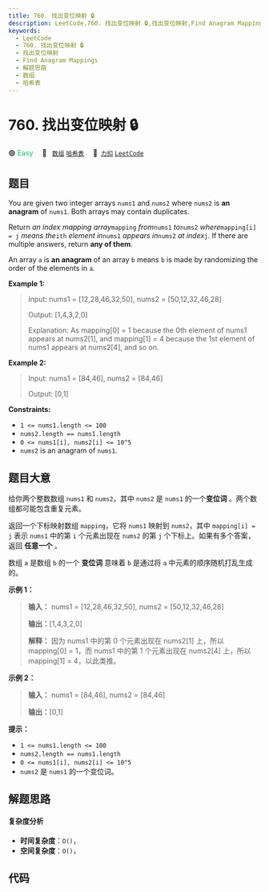 ```yaml
---
title: 760. 找出变位映射 🔒
description: LeetCode,760. 找出变位映射 🔒,找出变位映射,Find Anagram Mappings,解题思路,数组,哈希表
keywords:
  - LeetCode
  - 760. 找出变位映射 🔒
  - 找出变位映射
  - Find Anagram Mappings
  - 解题思路
  - 数组
  - 哈希表
---
```


# 760. 找出变位映射 🔒

🟢 <font color=#15bd66>Easy</font>&emsp; 🔖&ensp; [`数组`](/tag/array.md) [`哈希表`](/tag/hash-table.md)&emsp; 🔗&ensp;[`力扣`](https://leetcode.cn/problems/find-anagram-mappings) [`LeetCode`](https://leetcode.com/problems/find-anagram-mappings)

## 题目

You are given two integer arrays `nums1` and `nums2` where `nums2` is **an
anagram** of `nums1`. Both arrays may contain duplicates.

Return _an index mapping array_`mapping` _from_`nums1` _to_`nums2`
_where_`mapping[i] = j` _means the_`ith` _element in_`nums1` _appears
in_`nums2` _at index_`j`. If there are multiple answers, return **any of
them**.

An array `a` is **an anagram** of an array `b` means `b` is made by
randomizing the order of the elements in `a`.



**Example 1:**

> Input: nums1 = [12,28,46,32,50], nums2 = [50,12,32,46,28]
> 
> Output: [1,4,3,2,0]
> 
> Explanation: As mapping[0] = 1 because the 0th element of nums1 appears at nums2[1], and mapping[1] = 4 because the 1st element of nums1 appears at nums2[4], and so on.

**Example 2:**

> Input: nums1 = [84,46], nums2 = [84,46]
> 
> Output: [0,1]

**Constraints:**

  * `1 <= nums1.length <= 100`
  * `nums2.length == nums1.length`
  * `0 <= nums1[i], nums2[i] <= 10^5`
  * `nums2` is an anagram of `nums1`.


## 题目大意

给你两个整数数组 `nums1` 和 `nums2`，其中 `nums2` 是 `nums1` 的一个**变位词** 。两个数组都可能包含重复元素。

返回一个下标映射数组 `mapping`，它将 `nums1` 映射到 `nums2`，其中 `mapping[i] = j` 表示 `nums1` 中的第
`i` 个元素出现在 `nums2` 的第 `j` 个下标上。如果有多个答案，返回 **任意一个** 。

数组 `a` 是数组 `b` 的一个 **变位词** 意味着 `b` 是通过将 `a` 中元素的顺序随机打乱生成的。



**示例 1：**

> 
> 
> 
> 
> 
> **输入：** nums1 = [12,28,46,32,50], nums2 = [50,12,32,46,28]
> 
> **输出：**[1,4,3,2,0]
> 
> **解释：** 因为 nums1 中的第 0 个元素出现在 nums2[1] 上，所以 mapping[0] = 1，而 nums1 中的第 1 个元素出现在 nums2[4] 上，所以 mapping[1] = 4，以此类推。
> 
> 

**示例 2：**

> 
> 
> 
> 
> 
> **输入：** nums1 = [84,46], nums2 = [84,46]
> 
> **输出：**[0,1]
> 
> 



**提示：**

  * `1 <= nums1.length <= 100`
  * `nums2.length == nums1.length`
  * `0 <= nums1[i], nums2[i] <= 10^5`
  * `nums2` 是 `nums1` 的一个变位词。


## 解题思路

#### 复杂度分析

- **时间复杂度**：`O()`，
- **空间复杂度**：`O()`，

## 代码

```javascript

```